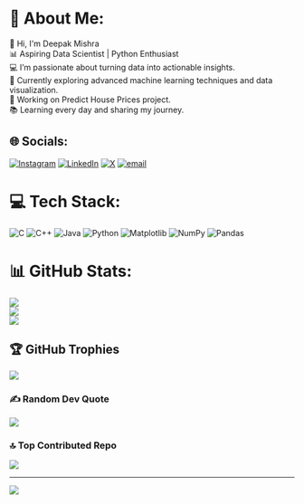 # 💫 About Me:
👋 Hi, I'm Deepak Mishra<br>📊 Aspiring Data Scientist | Python Enthusiast<br>💻 I’m passionate about turning data into actionable insights.<br>🌱 Currently exploring advanced machine learning techniques and data visualization.<br>🔭 Working on Predict House Prices project.<br>📚 Learning every day and sharing my journey.


## 🌐 Socials:
[![Instagram](https://img.shields.io/badge/Instagram-%23E4405F.svg?logo=Instagram&logoColor=white)](https://instagram.com/_deepak_20048) [![LinkedIn](https://img.shields.io/badge/LinkedIn-%230077B5.svg?logo=linkedin&logoColor=white)](https://linkedin.com/in/deepak-mishra-335a10316) [![X](https://img.shields.io/badge/X-black.svg?logo=X&logoColor=white)](https://x.com/@deepak_mis55087) [![email](https://img.shields.io/badge/Email-D14836?logo=gmail&logoColor=white)](mailto:ddeepakmishra2004@gmail.com) 

# 💻 Tech Stack:
![C](https://img.shields.io/badge/c-%2300599C.svg?style=for-the-badge&logo=c&logoColor=white) ![C++](https://img.shields.io/badge/c++-%2300599C.svg?style=for-the-badge&logo=c%2B%2B&logoColor=white) ![Java](https://img.shields.io/badge/java-%23ED8B00.svg?style=for-the-badge&logo=openjdk&logoColor=white) ![Python](https://img.shields.io/badge/python-3670A0?style=for-the-badge&logo=python&logoColor=ffdd54) ![Matplotlib](https://img.shields.io/badge/Matplotlib-%23ffffff.svg?style=for-the-badge&logo=Matplotlib&logoColor=black) ![NumPy](https://img.shields.io/badge/numpy-%23013243.svg?style=for-the-badge&logo=numpy&logoColor=white) ![Pandas](https://img.shields.io/badge/pandas-%23150458.svg?style=for-the-badge&logo=pandas&logoColor=white)
# 📊 GitHub Stats:
![](https://github-readme-stats.vercel.app/api?username=Devil-54&theme=blue_navy&hide_border=true&include_all_commits=false&count_private=false)<br/>
![](https://github-readme-streak-stats.herokuapp.com/?user=Devil-54&theme=blue_navy&hide_border=true)<br/>
![](https://github-readme-stats.vercel.app/api/top-langs/?username=Devil-54&theme=blue_navy&hide_border=true&include_all_commits=false&count_private=false&layout=compact)

## 🏆 GitHub Trophies
![](https://github-profile-trophy.vercel.app/?username=Devil-54&theme=radical&no-frame=true&no-bg=true&margin-w=4)

### ✍️ Random Dev Quote
![](https://quotes-github-readme.vercel.app/api?type=horizontal&theme=radical)

### 🔝 Top Contributed Repo
![](https://github-contributor-stats.vercel.app/api?username=Devil-54&limit=5&theme=dark&combine_all_yearly_contributions=true)

---
[![](https://visitcount.itsvg.in/api?id=Devil-54&icon=0&color=0)](https://visitcount.itsvg.in)

<!-- Proudly created with GPRM ( https://gprm.itsvg.in ) -->
